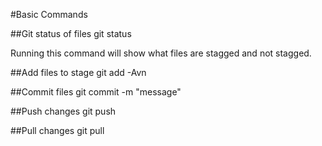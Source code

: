 #Basic Commands

##Git status of files
git status

Running this command will show what files are stagged and not
stagged.


##Add files to stage
git add -Avn

##Commit files
git commit -m "message"


##Push changes
git push


##Pull changes
git pull
